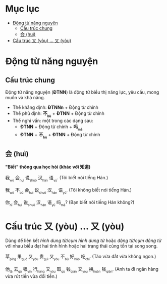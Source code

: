 # Mục lục #
- [Động từ năng nguyện](#Động_từ_năng_nguyện)
  - [Cấu trúc chung](#cấu_trúc_chung)
  - [会 (huì)](#会_huì)
- [Cấu trúc 又 (yòu) ... 又 (yòu)](#cấu_trúc_又_yòu__又_yòu) 

# Động từ năng nguyện #
## Cấu trúc chung ##
Động từ năng nguyện (**ĐTNN**) là động từ biểu thị năng lực, yêu cầu, mong muốn và khả năng.

- Thể khẳng định: **ĐTNNn** + Động từ chính
- Thể phủ định: **不<sub><sub>bù</sub></sub>** + **ĐTNN** + Động từ chính
- Thể nghi vấn: một trong các dạng sau:
    - **ĐTNN** + Động từ chính + **吗<sub><sub>mā</sub></sub>**
    - **ĐTNN** + **不<sub><sub>bù</sub></sub>** + **ĐTNN** + Động từ chính

## 会 (huì) ##
**"Biết" thông qua học hỏi (khác với 知道)**
    
我<sub><sub>wŏ</sub></sub> 会<sub><sub>huì</sub></sub> 说<sub><sub>shuō</sub></sub> 汉<sub><sub>hàn</sub></sub> 语<sub><sub>yŭ</sub></sub>. (Tôi biết nói tiếng Hán.)

我<sub><sub>wŏ</sub></sub> 不<sub><sub>bù</sub></sub> 会<sub><sub>huì</sub></sub> 说<sub><sub>shuō</sub></sub> 汉<sub><sub>hàn</sub></sub> 语<sub><sub>yŭ</sub></sub>. (Tôi không biết nói tiếng Hán.)

你<sub><sub>nĭ</sub></sub> 会<sub><sub>huì</sub></sub> 说<sub><sub>shuō</sub></sub> 汉<sub><sub>hàn</sub></sub> 语<sub><sub>yŭ</sub></sub> 吗<sub><sub>mā</sub></sub>? (Bạn biết nói tiếng Hán không?)





# Cấu trúc 又 (yòu) ... 又 (yòu) #
Dùng để liên kết *hình dung từ*/*cụm hình dung từ* hoặc *động từ*/*cụm động từ* với nhau biểu đạt hai tình hình hoặc hai trạng thái cùng tồn tại song song.

苹<sub><sub>píng</sub></sub> 果<sub><sub>guǒ</sub></sub> 又<sub><sub>yòu</sub></sub> 贵<sub><sub>guì</sub></sub> 又<sub><sub>yòu</sub></sub> 不<sub><sub>bù</sub></sub> 好<sub><sub>hǎo</sub></sub> 吃<sub><sub>chī</sub></sub>. (Táo vừa đắt vừa không ngon.)   

他<sub><sub>tā</sub></sub> 去<sub><sub>qù</sub></sub> 银<sub><sub>yín</sub></sub> 行<sub><sub>háng</sub></sub> 又<sub><sub>yòu</sub></sub> 取<sub><sub>qŭ</sub></sub> 钱<sub><sub>qián</sub></sub> 又<sub><sub>yòu</sub></sub> 换<sub><sub>huàn</sub></sub> 钱<sub><sub>qián</sub></sub>. (Anh ta đi ngân hàng vừa rút tiền vừa đổi tiền.)
